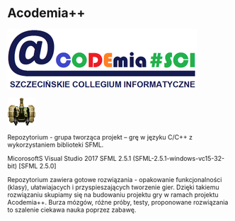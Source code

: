 # Acodemia++


![Acodemia logo](https://github.com/jackflower/Acodemia_tutorials/blob/master/graphics/acodemia_logo_small.png)

![Acodemia icon](https://github.com/jackflower/Acodemia/blob/master/data/ship.png)

Repozytorium - grupa tworząca projekt – grę w języku C/C++ z wykorzystaniem biblioteki SFML.

MicorosoftS Visual Studio 2017
SFML 2.5.1 (SFML-2.5.1-windows-vc15-32-bit) [SFML 2.5.0]

Repozytorium zawiera gotowe rozwiązania - opakowanie funkcjonalności (klasy), ułatwiajacych i przyspieszających tworzenie gier.
Dzięki takiemu rozwiązaniu skupiamy się na budowaniu projektu gry w ramach projektu Acodemia++.
Burza mózgów, różne próby, testy, proponowane rozwiązania to szalenie ciekawa nauka poprzez zabawę.

